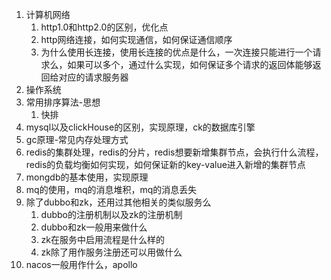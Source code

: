 1. 计算机网络
	1. http1.0和http2.0的区别，优化点
	2. http网络连接，如何实现通信，如何保证通信顺序
	3. 为什么使用长连接，使用长连接的优点是什么，一次连接只能进行一个请求么，如果可以多个，通过什么实现，如何保证多个请求的返回体能够返回给对应的请求服务器
2. 操作系统
3. 常用排序算法-思想
	1. 快排
4. mysql以及clickHouse的区别，实现原理，ck的数据库引擎
5. gc原理-常见内存处理方式
6. redis的集群处理，redis的分片，redis想要新增集群节点，会执行什么流程，redis的负载均衡如何实现，如何保证新的key-value进入新增的集群节点
7. mongdb的基本使用，实现原理
8. mq的使用，mq的消息堆积，mq的消息丢失
9. 除了dubbo和zk，还用过其他相关的类似服务么
	1. dubbo的注册机制以及zk的注册机制
	2. dubbo和zk一般用来做什么
	3. zk在服务中启用流程是什么样的
	4. zk除了用作服务注册还可以用做什么
10. nacos一般用作什么，apollo